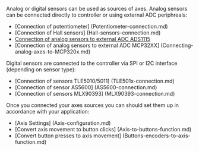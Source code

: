Analog or digital sensors can be used as sources of axes. Analog sensors can be connected directly to controller or using external ADC periphreals:

* [Connection of potentiometer] (Potentiometer-connection.md)
* [Connection of Hall sensors] (Hall-sensors-connection.md)
* [Connection of analog sensors to external ADC ADS1115](Connecting-analog-axes-to-ADS1115.md)
* [Connection of analog sensors to external ADC MCP32XX] (Connecting-analog-axes-to-MCP320x.md)

Digital sensors are connected to the controller via SPI or I2C interface (depending on sensor type):

* [Connection of sensors TLE5010/5011] (TLE501x-connection.md)
* [Connection of sensor AS5600] (AS5600-connection.md)
* [Connection of sensors MLX90393] (MLX90393-connection.md)

Once you connected your axes sources you can should set them up in accordance with your application:

* [Axis Settings] (Axis-configuration.md)
* [Convert axis movement to button clicks] (Axis-to-buttons-function.md)
* [Convert button presses to axis movement] (Buttons-encoders-to-axis-function.md)